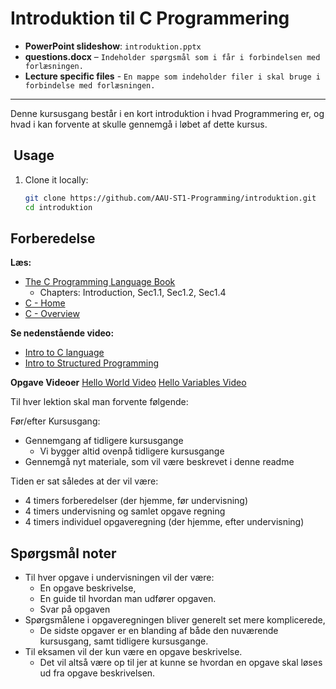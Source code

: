 # Introduktion til C Programmering
- **PowerPoint slideshow**: `introduktion.pptx`
- **questions.docx** – `Indeholder spørgsmål som i får i forbindelsen med forlæsningen.`
- **Lecture specific files** - `En mappe som indeholder filer i skal bruge i forbindelse med forlæsningen.`
---

Denne kursusgang består i en kort introduktion i hvad Programmering er, og hvad i kan forvente at skulle gennemgå i løbet af dette kursus.


## ​ Usage

1. Clone it locally:
   ```bash
   git clone https://github.com/AAU-ST1-Programming/introduktion.git
   cd introduktion
   ```
   
## Forberedelse

**Læs:**

- [The C Programming Language Book](https://github.com/AAU-ST1-Programming/introduktion/blob/main/files/The%20C%20Programming%20Language.pdf)
   - Chapters: Introduction, Sec1.1, Sec1.2, Sec1.4
- [C - Home](https://www.tutorialspoint.com/cprogramming/index.htm)
- [C - Overview](https://www.tutorialspoint.com/cprogramming/c_overview.htm)

**Se nedenstående video:**

- [Intro to C language](https://youtu.be/AUQQLzgfufQ)
- [Intro to Structured Programming](https://youtu.be/TmtyFcLWXwo)

**Opgave Videoer**
[Hello World Video](https://panopto.aau.dk/Panopto/Pages/Viewer.aspx?id=3d05efcc-76e9-4833-8c06-b332008e3a59)
[Hello Variables Video](https://panopto.aau.dk/Panopto/Pages/Viewer.aspx?id=47fa856e-4156-44cb-bd26-b3360088cd0f)


Til hver lektion skal man forvente følgende:

Før/efter Kursusgang:
- Gennemgang af tidligere kursusgange
  - Vi bygger altid ovenpå tidligere kursusgange
- Gennemgå nyt materiale, som vil være beskrevet i denne readme

Tiden er sat således at der vil være:

- 4 timers forberedelser (der hjemme, før undervisning)
- 4 timers undervisning og samlet opgave regning
- 4 timers individuel opgaveregning (der hjemme, efter undervisning)

## Spørgsmål noter

- Til hver opgave i undervisningen vil der være:
  - En opgave beskrivelse,
  - En guide til hvordan man udfører opgaven.
  - Svar på opgaven
- Spørgsmålene i opgaveregningen bliver generelt set mere komplicerede, 
  - De sidste opgaver er en blanding af både den nuværende kursusgang, samt tidligere kursusgange.
- Til eksamen vil der kun være en opgave beskrivelse.
  - Det vil altså være op til jer at kunne se hvordan en opgave skal løses ud fra opgave beskrivelsen.
